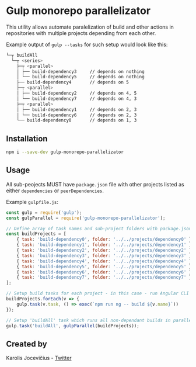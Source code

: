 # Gulp monorepo parallelizator

This utility allows automate paralelization of build and other actions in repositories with multiple projects depending from each other. 

Example output of `gulp --tasks` for such setup would look like this:

```bash
└─┬ buildAll
  └─┬ <series>
    ├─┬ <parallel>
    │ ├── build-dependency3     // depends on nothing
    │ └── build-dependency5     // depends on nothing
    ├── build-dependency4       // depends on 5
    ├─┬ <parallel>
    │ ├── build-dependency2     // depends on 4, 5
    │ └── build-dependency7     // depends on 4, 3
    ├─┬ <parallel>
    │ ├── build-dependency1     // depends on 2, 3
    │ └── build-dependency6     // depends on 2, 3
    └── build-dependency0       // depends on 1, 3
```

## Installation

```bash
npm i --save-dev gulp-monorepo-parallelizator
```

## Usage

All sub-peojects MUST have `package.json` file with other projects listed as either `dependencies` or `peerDependencies`.

Example `gulpfile.js`: 

```js
const gulp = require('gulp');
const gulpParallel = require('gulp-monorepo-parallelizator');

// Define array of task names and sub-project folders with package.json files
const buildProjects = [
    { task: 'build-dependency0', folder: '../../projects/dependency0' },
    { task: 'build-dependency1', folder: '../../projects/dependency1' },
    { task: 'build-dependency2', folder: '../../projects/dependency2' },
    { task: 'build-dependency3', folder: '../../projects/dependency3' },
    { task: 'build-dependency4', folder: '../../projects/dependency4' },
    { task: 'build-dependency5', folder: '../../projects/dependency5' },
    { task: 'build-dependency6', folder: '../../projects/dependency6' },
    { task: 'build-dependency7', folder: '../../projects/dependency7' },
];

// Setup build tasks for each project - in this case - run Angular CLI build as child process
buildProjects.forEach(v => {
    gulp.task(v.task, () => exec(`npm run ng -- build ${v.name}`))
});

// Setup 'buildAll' task which runs all non-dependant builds in parallel 
gulp.task('buildAll', gulpParallel(buildProjects));

```

## Created by

Karolis Jocevičius - [Twitter](https://twitter.com/kjocevicius)
